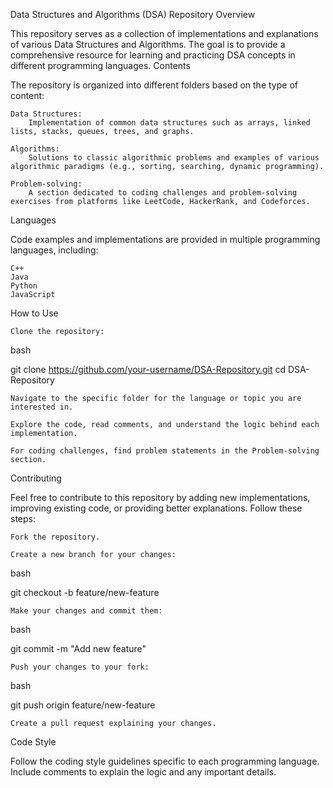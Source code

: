 Data Structures and Algorithms (DSA) Repository
Overview

This repository serves as a collection of implementations and explanations of various Data Structures and Algorithms. The goal is to provide a comprehensive resource for learning and practicing DSA concepts in different programming languages.
Contents

The repository is organized into different folders based on the type of content:

    Data Structures:
        Implementation of common data structures such as arrays, linked lists, stacks, queues, trees, and graphs.

    Algorithms:
        Solutions to classic algorithmic problems and examples of various algorithmic paradigms (e.g., sorting, searching, dynamic programming).

    Problem-solving:
        A section dedicated to coding challenges and problem-solving exercises from platforms like LeetCode, HackerRank, and Codeforces.

Languages

Code examples and implementations are provided in multiple programming languages, including:

    C++
    Java
    Python
    JavaScript

How to Use

    Clone the repository:

bash

git clone https://github.com/your-username/DSA-Repository.git
cd DSA-Repository

    Navigate to the specific folder for the language or topic you are interested in.

    Explore the code, read comments, and understand the logic behind each implementation.

    For coding challenges, find problem statements in the Problem-solving section.

Contributing

Feel free to contribute to this repository by adding new implementations, improving existing code, or providing better explanations. Follow these steps:

    Fork the repository.

    Create a new branch for your changes:

bash

git checkout -b feature/new-feature

    Make your changes and commit them:

bash

git commit -m "Add new feature"

    Push your changes to your fork:

bash

git push origin feature/new-feature

    Create a pull request explaining your changes.

Code Style

Follow the coding style guidelines specific to each programming language. Include comments to explain the logic and any important details.

